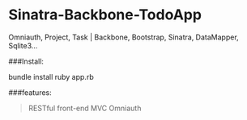Sinatra-Backbone-TodoApp
========================

Omniauth, Project, Task | Backbone, Bootstrap, Sinatra, DataMapper, Sqlite3...

###Install:

bundle install
ruby app.rb

###features:

> RESTful
> front-end MVC
> Omniauth